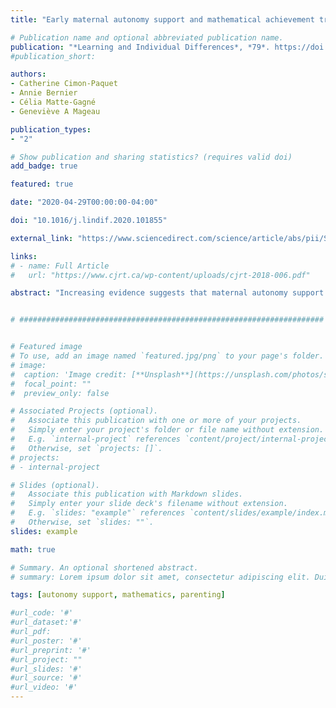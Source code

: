 ```yaml
---
title: "Early maternal autonomy support and mathematical achievement trajectories during elementary school"

# Publication name and optional abbreviated publication name.
publication: "*Learning and Individual Differences*, *79*. https://doi.org/10.29390/cjrt-2018-006"
#publication_short:

authors:
- Catherine Cimon-Paquet
- Annie Bernier
- Célia Matte-Gagné
- Geneviève A Mageau

publication_types:
- "2"

# Show publication and sharing statistics? (requires valid doi)
add_badge: true

featured: true

date: "2020-04-29T00:00:00-04:00"

doi: "10.1016/j.lindif.2020.101855"

external_link: "https://www.sciencedirect.com/science/article/abs/pii/S1041608020300352"

links:
# - name: Full Article
#   url: "https://www.cjrt.ca/wp-content/uploads/cjrt-2018-006.pdf"

abstract: "Increasing evidence suggests that maternal autonomy support fosters mathematical achievement in children. However, the role of autonomy support in mathematical achievement trajectories has never been investigated, despite findings showing that mathematical achievement evolves markedly during elementary school years. In addition, few studies have considered the role of child general cognitive abilities in the links between maternal autonomy support and mathematical achievement. With a sample of 113 mother–child dyads, the current study investigated whether patterns of growth in mathematical achievement during the first three years of elementary school were predicted by the interaction between maternal autonomy support and child general cognitive abilities, both assessed in infancy. Results suggest that early maternal autonomy support is related to later mathematical achievement trajectories in children, although this relation unfolds differently based on children's baseline cognitive abilities. These findings suggest that maternal autonomy support in infancy may confer long-lasting benefits for children's acquisition of mathematical knowledge."


# ####################################################################


# Featured image
# To use, add an image named `featured.jpg/png` to your page's folder.
# image:
#  caption: 'Image credit: [**Unsplash**](https://unsplash.com/photos/s9CC2SKySJM)'
#  focal_point: ""
#  preview_only: false

# Associated Projects (optional).
#   Associate this publication with one or more of your projects.
#   Simply enter your project's folder or file name without extension.
#   E.g. `internal-project` references `content/project/internal-project/index.md`.
#   Otherwise, set `projects: []`.
# projects:
# - internal-project

# Slides (optional).
#   Associate this publication with Markdown slides.
#   Simply enter your slide deck's filename without extension.
#   E.g. `slides: "example"` references `content/slides/example/index.md`.
#   Otherwise, set `slides: ""`.
slides: example

math: true

# Summary. An optional shortened abstract.
# summary: Lorem ipsum dolor sit amet, consectetur adipiscing elit. Duis posuere tellus ac convallis placerat. Proin tincidunt magna sed ex sollicitudin condimentum.

tags: [autonomy support, mathematics, parenting]

#url_code: '#'
#url_dataset:'#'
#url_pdf:
#url_poster: '#'
#url_preprint: '#'
#url_project: ""
#url_slides: '#'
#url_source: '#'
#url_video: '#'
---
```

